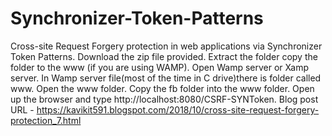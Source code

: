 # Synchronizer-Token-Patterns
Cross-site Request Forgery protection in web applications via Synchronizer Token Patterns.
Download the zip file provided. 
Extract the folder copy the folder to the www (if you are using WAMP).
Open Wamp server or Xamp server. 
In Wamp server file(most of the time in C drive)there is folder called www. 
Open the www folder. Copy the fb folder into the www folder. Open up the browser and type http://localhost:8080/CSRF-SYNToken.
Blog post URL - https://kavikit591.blogspot.com/2018/10/cross-site-request-forgery-protection_7.html
